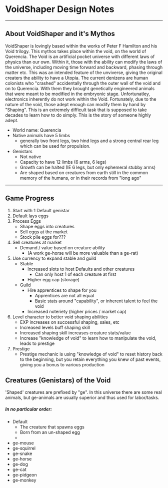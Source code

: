 # VoidShaper Design Notes
----
## About VoidShaper and it's Mythos
VoidShaper is lovingly based within the works of Peter F Hamilton and his Void trilogy. This mythos takes place within the void, on the world of Querencia.
The Void is an artificial pocket universe with different laws of physics than our own. Within it, those with the ability can modify the laws of the universe, including moving time forward and backward, phasing through matter etc. This was an intended feature of the unviverse, giving the original creaters the ability to have a Utopia. 
The current denizens are human colonists who "crashed" accidentally through the outer wall of the void and on to Querencia. With them they brought genetically engineered animals that were meant to be modified in the embryonic stage. Unfortunatley, electronics inherently do not work within the Void. Fortunately, due to the nature of the void, those adept enough can modify them by hand by "Shaping". This is an extremely difficult task that is supposed to take decades to learn how to do simply. This is the story of someone highly adept.
* World name: Querencia
* Native animals have 5 limbs
    * generally two front legs, two hind legs and a strong central rear leg which can be used for propulsion.
* Genistars
    * Not native 
    * Capacity to have 12 limbs (6 arms, 6 legs)
    * Growth can be halted (IE 6 legs, but only ephemeral stubby arms)
    * Are shaped based on creatures from earth still in the common memory of the humans, or in their records from "long ago" 

----
## Game Progress
1. Start with 1 Default genistar
2. Default lays eggs
3. Process Eggs
    * Shape eggs into creatures
    * Sell eggs at the market
    * Stock pile eggs for???
4. Sell creatures at market
    * Demand / value based on creature ability
        * (A work ge-horse will be more valuable than a ge-rat)
5. Use currency to expand stable and guild
    * Stable
        * Increased slots to host Defaults and other creatures
            * Can only host 1 of each creature at first
        * Higher egg cap (storage)
    * Guild
        * Hire apprentices to shape for you
            * Apprentices are not all equal
            * Basic stats around "capability", or inherent talent to feel the void
        * Increased noteriety (higher prices / market cap)
6. Level character to better void shaping abilities
    * EXP increases on successful shaping, sales, etc
    * Increased levels buff shaping skill
    * Increased shaping skill increases creature stats/value
    * Increase "knowledge of void" to learn how to manipulate the void, leads to prestige
7. Prestige
    * Prestige mechanic is using "knowledge of void" to reset history back to the beginning, but you retain everything you knew of past events, giving you a bonus to various production


## Creatures (Genistars) of the Void
'Shaped' creatures are prefixed by "ge". In this universe there are some real animals, but ge-animals are usually superior and thus used for labor/tasks.

##### In no particular order:
* Default
    * The creature that spawns eggs
    * Born from an un-shaped egg
    * 
* ge-mouse
* ge-squirrel
* ge-snake
* ge-horse
* ge-dog
* ge-cat
* ge-pidgeon
* ge-monkey